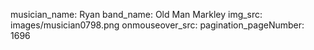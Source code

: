 musician_name: Ryan
band_name: Old Man Markley
img_src: images/musician0798.png
onmouseover_src: 
pagination_pageNumber: 1696